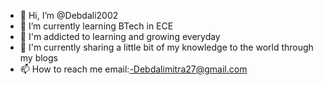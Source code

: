 - 👋 Hi, I’m @Debdali2002
- 🌱 I’m currently learning BTech in ECE
- 💞️ I'm addicted to learning and growing everyday
- 👀 I'm currently sharing a little bit of my knowledge to the world through my blogs
- 📫 How to reach me email:-Debdalimitra27@gmail.com

<!---
Debdali2002/Debdali2002 is a ✨ special ✨ repository because its `README.md` (this file) appears on your GitHub profile.
You can click the Preview link to take a look at your changes.
--->
